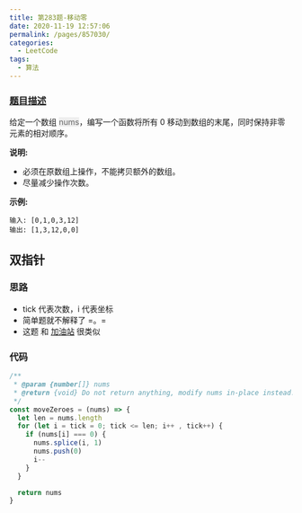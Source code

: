 ```yaml
---
title: 第283题-移动零
date: 2020-11-19 12:57:06
permalink: /pages/857030/
categories:
  - LeetCode
tags:
  - 算法
---
```


### [题目描述](https://leetcode-cn.com/problems/move-zeroes/)

给定一个数组 <font style="background: #eee; color: #666;">nums</font>，编写一个函数将所有 0 移动到数组的末尾，同时保持非零元素的相对顺序。

**说明:**

- 必须在原数组上操作，不能拷贝额外的数组。
- 尽量减少操作次数。

**示例:**

```
输入: [0,1,0,3,12]
输出: [1,3,12,0,0]
```

<!-- more -->

## 双指针

### 思路

- tick 代表次数，i 代表坐标
- 简单题就不解释了 =。=
- 这题 和 [加油站](https://xiaojun996.top/pages/7a4af3/) 很类似

### 代码

```JavaScript
/**
 * @param {number[]} nums
 * @return {void} Do not return anything, modify nums in-place instead.
 */
const moveZeroes = (nums) => {
  let len = nums.length
  for (let i = tick = 0; tick <= len; i++ , tick++) {
    if (nums[i] === 0) {
      nums.splice(i, 1)
      nums.push(0)
      i--
    }
  }

  return nums
}
```
